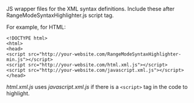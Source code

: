 JS wrapper files for the XML syntax definitions. Include these after RangeModeSyntaxHighlighter.js script tag.

For example, for HTML:
```
<!DOCTYPE html>
<html>
<head>
<script src="http://your-website.com/RangeModeSyntaxHighlighter-min.js"></script>
<script src="http://your-website.com/html.xml.js"></script>
<script src="http://your-website.com/javascript.xml.js"></script>
</head>
```
*html.xml.js* uses *javascript.xml.js* if there is a `<script>` tag in the code to highlight.
